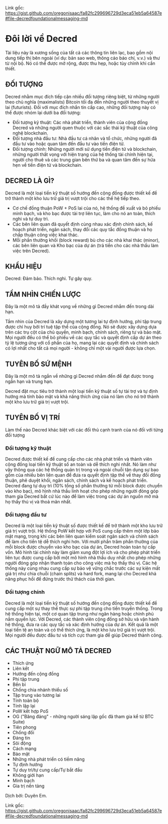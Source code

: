 Link gốc: https://gist.github.com/oregonisaac/fa82fc299696729d3eca51eb5a64587e#file-decredfoundationalmessaging-md

# Đôi lời về Decred
 
Tài liệu này là xương sống của tất cả các thông tin liên lạc, bao gồm nội dung tiếp thị bên ngoài (ví dụ: bản sao web, thông cáo báo chí, v.v.) và thư từ nội bộ. Nó có thể được mở rộng, được thu hẹp, hoặc tùy chỉnh khi cần thiết.
 
 
## ĐỐI TƯỢNG
 
Decred nhằm mục đích tiếp cận nhiều đối tượng riêng biệt, từ những người theo chủ nghĩa (maximalists) Bitcoin tối đa đến những người theo thuyết vị lai (futurists). Đối với mục đích nhắn tin cấp cao, những đối tượng này có thể được nhóm lại dưới ba đối tượng:
 
* Đối tượng kỹ thuật: Các nhà phát triển, thành viên của cộng đồng Decred và những người quen thuộc với các sắc thái kỹ thuật của công nghệ blockchain.
* Đối tượng nhà đầu tư: Nhà đầu tư cá nhân và tổ chức, những người đã đầu tư vào hoặc quan tâm đến đầu tư vào tiền điện tử.
* Đối tượng chính: Những người mới sử dụng tiền điện tử và blockchain, những người thất vọng với hiện trạng của hệ thống tài chính hiện tại, người cho thuê và các trung gian bên thứ ba và quan tâm đến sự hứa hẹn về tiền điện tử và blockchain.
 
## DECRED LÀ GÌ?
 
Decred là một loại tiền kỹ thuật số hướng đến cộng đồng được thiết kế để trở thành một kho lưu trữ giá trị vượt trội cho các thế hệ tiếp theo.
* Cơ chế đồng thuận PoW + PoS lai của nó, hệ thống đề xuất và bỏ phiếu minh bạch, và kho bạc được tài trợ liên tục, làm cho nó an toàn, thích nghi và tự duy trì.
* Các bên liên quan đã quyết định cùng nhau xác định chính sách, kế hoạch phát triển, ngân sách, thay đổi các quy tắc đồng thuận và họ chấp thuận công việc khai thác.
* Mỗi phần thưởng khối (block reward) bù cho các nhà khai thác (minor), các bên liên quan và Kho bạc của dự án (trả tiền cho các nhà thầu làm việc trên Decred).
 
 
## KHẨU HIỆU
Decred: Đảm bảo. Thích nghi. Tự gây quy.
 
## TẦM NHÌN CHIẾN LƯỢC
Đây là một mô tả đầy khát vọng về những gì Decred nhắm đến trong dài hạn.

Tầm nhìn của Decred là xây dựng một tương lai tự định hướng, phi tập trung được chỉ huy bởi trí tuệ tập thể của cộng đồng. Nó sẽ được xây dựng dựa trên các trụ cột của chủ quyền, minh bạch, chính sách, riêng tư và bảo mật. Mọi người đều có thể bỏ phiếu về các quy tắc và quyết định cấp dự án theo tỷ lệ tương ứng với cổ phần của họ, mang lại các quyết định và chính sách có lợi nhất cho tất cả mọi người - không chỉ một vài người được lựa chọn.
 
## TUYÊN BỐ SỨ MỆNH
 
Đây là một mô tả ngắn về những gì Decred nhắm đến để đạt được trong ngắn hạn và trung hạn.
 
Decred đặt mục tiêu trở thành một loại tiền kỹ thuật số tự tài trợ và tự định hướng mà tính bảo mật và khả năng thích ứng của nó làm cho nó trở thành một kho lưu trữ giá trị vượt trội.

## TUYÊN BỐ VỊ TRÍ
Làm thế nào Decred khác biệt với các đối thủ cạnh tranh của nó đối với từng đối tượng
 
### Đối tượng kỹ thuật
Decred được thiết kế để cung cấp cho các nhà phát triển và thành viên cộng đồng loại tiền kỹ thuật số an toàn và dễ thích nghi nhất. Nó làm như vậy thông qua các hệ thống quản trị trong và ngoài chuỗi tận dụng sự bao gồm của nhiều bên liên quan để đưa ra quyết định tập thể về thay đổi đồng thuận, phê duyệt khối, ngân sách, chính sách và kế hoạch phát triển. Decred đang tự duy trì (10% tổng số phần thưởng từ mỗi block được chuyển vào kho bạc), mô hình nhà thầu linh hoạt cho phép những người đóng góp tham gia Decred bất cứ lúc nào để làm việc trong các dự án nguồn mở mà họ thấy thú vị và thoả mãn nhất.
 
### Đối tượng đầu tư
Decred là một loại tiền kỹ thuật số được thiết kế để trở thành một kho lưu trữ giá trị vượt trội. Hệ thống PoW kết hợp với PoS cung cấp thêm một lớp bảo mật mạng, trong khi các bên liên quan kiểm soát ngân sách và chính sách để làm cho tiền tệ dễ thích nghi hơn. Với mười phần trăm phần thưởng của mỗi block được chuyển vào kho bạc của dự án, Decred hoàn toàn tự cấp vốn. Mô hình tài chính này làm giảm xung đột lợi ích và cho phép phát triển liên tục được cung cấp bởi một mô hình nhà thầu duy nhất cho phép những người đóng góp nhận thanh toán cho công việc mà họ thấy thú vị. Các hệ thống này cùng nhau cung cấp sự bảo vệ vững chắc trước các sự kiện mất giá trị như chia chuỗi (chain splits) và hard fork, mang lại cho Decred khả năng phục hồi để đứng trước thử thách của thời gian.
 
### Đối tượng chính
Decred là một loại tiền kỹ thuật số hướng đến cộng đồng được thiết kế để cung cấp một sự thay thế thực sự phi tập trung cho tiền truyền thống. Trong hệ thống hiện tại, một cơ quan tập trung như ngân hàng hoặc chính phủ nắm quyền lực. Với Decred, các thành viên cộng đồng sở hữu và vận hành hệ thống, đưa ra các quy tắc và xác định hướng của dự án. Kết quả là một loại tiền tệ an toàn và có thể thích ứng, là một kho lưu trữ giá trị vượt trội. Mọi người đều được đầu tư và tích cực tham gia để giúp Decred thành công.

## CÁC THUẬT NGỮ MÔ TẢ DECRED
- Thích ứng
- Liên kết
- Hướng đến cộng đồng
- Phi tập trung
- Bền bỉ
- Chống chia nhánh thiểu số
- Tập trung vào tương lai
- Tính toàn bộ
- Tính lặp lại
- PoW kết hợp PoS
- OG ("Băng đảng" - những người sáng lập gốc đã tham gia kể từ BTC Suite)
- Tiên phong
- Chống đối
- Đáng tin
- Sôi động
- Cách mạng
- Bảo mật
- Những nhà phát triển có tiềm năng
- Tự định hướng
- Tự duy trì/tự cung cấp/Tự bắt đầu
- Không giới hạn
- Minh bạch
- Gía trị nền tảng

Dịch bởi: Duyên Em.

Link gốc: https://gist.github.com/oregonisaac/fa82fc299696729d3eca51eb5a64587e#file-decredfoundationalmessaging-md
